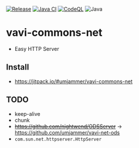 [![Release](https://jitpack.io/v/umjammer/vavi-commons-net.svg)](https://jitpack.io/#umjammer/vavi-commons-net)
[![Java CI](https://github.com/umjammer/vavi-commons-net/actions/workflows/maven.yml/badge.svg)](https://github.com/umjammer/vavi-commons-net/actions/workflows/maven.yml)
[![CodeQL](https://github.com/umjammer/vavi-commons-net/actions/workflows/codeql-analysis.yml/badge.svg)](https://github.com/umjammer/vavi-commons-net/actions/workflows/codeql-analysis.yml)
![Java](https://img.shields.io/badge/Java-17-b07219)

# vavi-commons-net

 * Easy HTTP Server

## Install

 * https://jitpack.io/#umjammer/vavi-commons-net

## TODO

 * keep-alive
 * chunk
 * ~~https://github.com/nightwend/ODSServer~~ -> https://github.com/umjammer/vavi-net-ods
 * `com.sun.net.httpserver.HttpServer`
